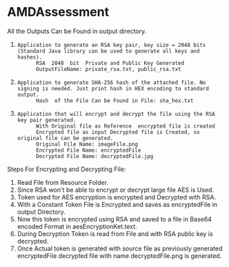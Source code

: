 # AMDAssessment

All the Outputs Can be Found in output directory.

1.     Application to generate an RSA key pair, key size = 2048 bits (Standard Java library can be used to generate all keys and hashes).
             RSA  2048  bit  Private and Public Key Generated
             OutputFileName: private_rsa.txt, public_rsa.txt

2.     Application to generate SHA-256 hash of the attached file. No signing is needed. Just print hash in HEX encoding to standard output.
             Hash  of the File Can be Found in File: sha_hex.txt

3.     Application that will encrypt and decrypt the file using the RSA key pair generated.
             With Original file as Reference  encrypted file is created
             Encrypted file as input Decrypted file is Created, so original file can be generated.
             Original File Name: imageFile.png
             Encrypted File Name: encryptedFile
             Decrypted File Name: decryptedFile.jpg

Steps For Encrypting and Decrypting File:
1. Read File from Resource Folder.
2. Since RSA won't be able to encrypt or decrypt large file AES is Used.
3. Token used for AES encryption is encrypted and Decrypted with RSA.
4. With  a Constant Token File is Encrypted  and saves as encryptedFile in output Directory.
5. Now this token is encrypted using RSA and saved to a file in  Base64 encoded Format in aesEncryptionKet.text.
6. During Decryption Token is read from File and  with RSA public key is decrypted.
7. Once Actual token is generated with source file as previously generated encryptedFile decrypted file with name decryptedFile.png is generated.